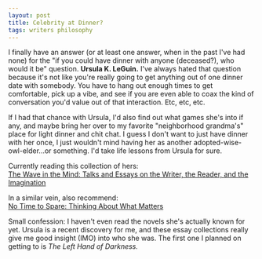 ```yaml
---
layout: post
title: Celebrity at Dinner?
tags: writers philosophy  
---
```


I finally have an answer (or at least one answer, when in the past I've had none) for the "if you could have dinner with anyone (deceased?), who would it be" question. **Ursula K. LeGuin.** I've always hated that question because it's not like you're really going to get anything out of one dinner date with somebody. You have to hang out enough times to get comfortable, pick up a vibe, and see if you are even able to coax the kind of conversation you'd value out of that interaction. Etc, etc, etc. 

If I had that chance with Ursula, I'd also find out what games she's into if any, and maybe bring her over to my favorite "neighborhood grandma's" place for light dinner and chit chat. I guess I don't want to just have dinner with her once, I just wouldn't mind having her as another adopted-wise-owl-elder...or something. I'd take life lessons from Ursula for sure. 

Currently reading this collection of hers: <br>[The Wave in the Mind: Talks and Essays on the Writer, the Reader, and the Imagination](https://www.goodreads.com/book/show/13650.The_Wave_in_the_Mind)

In a similar vein, also recommend:<br>
[No Time to Spare: Thinking About What Matters](https://www.goodreads.com/book/show/33503495-no-time-to-spare)

Small confession: I haven't even read the novels she's actually known for yet. Ursula is a recent discovery for me, and these essay collections really give me good insight (IMO) into who she was. The first one I planned on getting to is _The Left Hand of Darkness._
